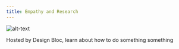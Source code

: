 ```yaml
---
title: Empathy and Research
---
```

![alt-text](../assets/workshops/designbloc.jpg)

Hosted by Design Bloc, learn about how to do something something
